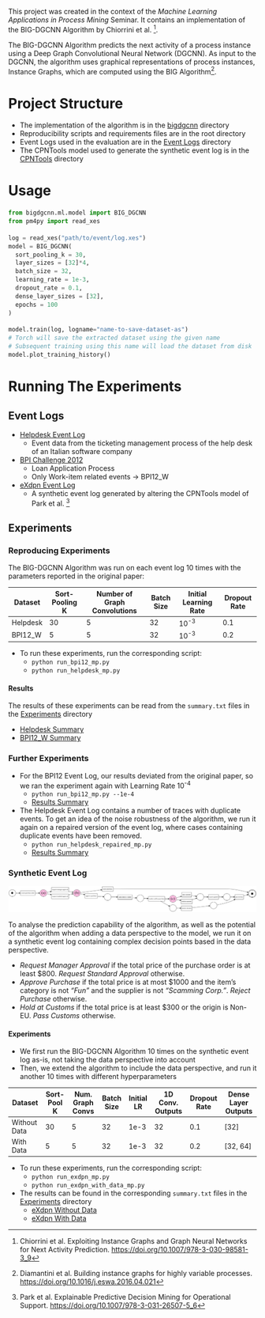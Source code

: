 This project was created in the context of the *Machine Learning Applications in Process Mining* Seminar. It contains an implementation of the BIG-DGCNN Algorithm by Chiorrini et al. [^big-dgcnn-algorithm].

The BIG-DGCNN Algorithm predicts the next activity of a process instance using a Deep Graph Convolutional Neural Network (DGCNN). As input to the DGCNN, the algorithm uses graphical representations of process instances, Instance Graphs, which are computed using the BIG Algorithm[^big-algorithm].

[^big-dgcnn-algorithm]: Chiorrini et al. Exploiting Instance Graphs and Graph Neural Networks for Next Activity Prediction. https://doi.org/10.1007/978-3-030-98581-3_9
[^big-algorithm]: Diamantini et al. Building instance graphs for highly variable processes. https://doi.org/10.1016/j.eswa.2016.04.021

# Project Structure
- The implementation of the algorithm is in the [bigdgcnn](./bigdgcnn/) directory
- Reproducibility scripts and requirements files are in the root directory
- Event Logs used in the evaluation are in the [Event Logs](./Event%20Logs/) directory
- The CPNTools model used to generate the synthetic event log is in the [CPNTools](./CPNTools/) directory

# Usage

```python
from bigdgcnn.ml.model import BIG_DGCNN
from pm4py import read_xes

log = read_xes("path/to/event/log.xes")
model = BIG_DGCNN(
  sort_pooling_k = 30,
  layer_sizes = [32]*4,
  batch_size = 32,
  learning_rate = 1e-3,
  dropout_rate = 0.1,
  dense_layer_sizes = [32],
  epochs = 100
)

model.train(log, logname="name-to-save-dataset-as")
# Torch will save the extracted dataset using the given name
# Subsequent training using this name will load the dataset from disk
model.plot_training_history()
```

# Running The Experiments
## Event Logs
- [Helpdesk Event Log](https://data.mendeley.com/datasets/39bp3vv62t/1)
  - Event data from the ticketing management process of the help desk of an Italian software company
- [BPI Challenge 2012](https://data.4tu.nl/articles/_/12689204/1)
  - Loan Application Process
  - Only Work-item related events &rarr; BPI12_W
- [eXdpn Event Log](./Event%20Logs/eXdpn/exdpn_with_customs.xes)
  - A synthetic event log generated by altering the CPNTools model of Park et al. [^exdpn]

[^exdpn]: Park et al. Explainable Predictive Decision Mining for Operational Support. https://doi.org/10.1007/978-3-031-26507-5_6

## Experiments
### Reproducing Experiments
The BIG-DGCNN Algorithm was run on each event log 10 times with the parameters reported in the original paper:

| Dataset  | Sort-Pooling K | Number of Graph Convolutions | Batch Size | Initial Learning Rate            | Dropout Rate |
|----------|----------------|------------------------------|------------|----------------------------------|--------------|
| Helpdesk | 30             | 5                            | 32         | 10<sup>-3</sup>                  | 0.1          |
| BPI12_W  | 5              | 5                            | 32         | 10<sup>-3</sup>                  | 0.2          |

- To run these experiments, run the corresponding script:
  - `python run_bpi12_mp.py`
  - `python run_helpdesk_mp.py`

#### Results
The results of these experiments can be read from the `summary.txt` files in the [Experiments](./Experiments/) directory

- [Helpdesk Summary](./Experiments/Helpdesk/summary.txt)
- [BPI12_W Summary](./Experiments/BPI12/LR_1e-3/summary.txt)

### Further Experiments
- For the BPI12 Event Log, our results deviated from the original paper, so we ran the experiment again with Learning Rate 10<sup>-4</sup>
    - `python run_bpi12_mp.py --1e-4`
    - [Results Summary](./Experiments/BPI12/LR_1e-4/summary.txt)
- The Helpdesk Event Log contains a number of traces with duplicate events. To get an idea of the noise robustness of the algorithm, we run it again on a repaired version of the event log, where cases containing duplicate events have been removed.
  - `python run_helpdesk_repaired_mp.py`
  - [Results Summary](./Experiments/Helpdesk%20Repaired/summary.txt)

### Synthetic Event Log

![](CPNTools/exdpn_with_customs.svg)

To analyse the prediction capability of the algorithm, as well as the potential of the algorithm when adding a data perspective to the model, we run it on a synthetic event log containing complex decision points based in the data perspective.

- *Request Manager Approval* if the total price of the purchase order is at least $800. *Request Standard Approval* otherwise.
- *Approve Purchase* if the total price is at most $1000 and the item’s category is not *“Fun”* and the supplier is not *“Scamming Corp.”*. *Reject Purchase* otherwise.
- *Hold at Customs* if the total price is at least $300 or the origin is Non-EU. *Pass Customs* otherwise.

#### Experiments
- We first run the BIG-DGCNN Algorithm 10 times on the synthetic event log as-is, not taking the data perspective into account
- Then, we extend the algorithm to include the data perspective, and run it another 10 times with different hyperparameters

| Dataset      | Sort-Pool K | Num. Graph Convs | Batch Size | Initial LR | 1D Conv. Outputs | Dropout Rate | Dense Layer Outputs |
|--------------|-------------|------------------|------------|------------|------------------|--------------|---------------------|
| Without Data | 30          | 5                | 32         | 1e-3       | 32               | 0.1          | \[32\]              |
| With Data    | 5           | 5                | 32         | 1e-3       | 32               | 0.2          | \[32, 64\]          |

- To run these experiments, run the corresponding script:
  - `python run_exdpn_mp.py`
  - `python run_exdpn_with_data_mp.py`	
- The results can be found in the corresponding `summary.txt` files in the [Experiments](./Experiments/) directory
  - [eXdpn Without Data](./Experiments/eXdpn/With%20Customs/summary.txt)
  - [eXdpn With Data](./Experiments/eXdpn/With%20Customs%20and%20Data/summary.txt)